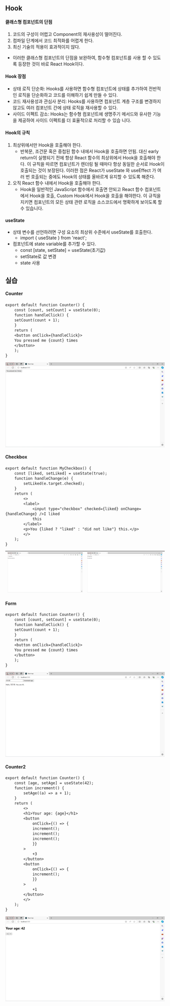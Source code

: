 ## Hook
#### 클래스형 컴포넌트의 단점
1. 코드의 구성이 어렵고 Component의 재사용성이 떨어진다.
2. 컴파일 단계에서 코드 최적화를 어렵게 한다.
3. 최신 기술의 적용이 효과적이지 않다.
- 이러한 클래스형 컴포넌트의 단점을 보완하여, 함수형 컴포넌트를 사용 할 수 있도록 등장한 것이 바로 React Hook이다.
#### Hook 장점
- 상태 로직 단순화: Hooks를 사용하면 함수형 컴포넌트에 상태를 추가하여 전반적인 로직을 단순화하고 코드를 이해하기 쉽게 만들 수 있다.
- 코드 재사용성과 관심사 분리: Hooks를 사용하면 컴포넌트 계층 구조를 변경하지 않고도 여러 컴포넌트 간에 상태 로직을 재사용할 수 있다.
- 사이드 이펙트 감소: Hooks는 함수형 컴포넌트에 생명주기 메서드와 유사한 기능을 제공하여 사이드 이펙트를 더 효율적으로 처리할 수 있습
니다.
#### Hook의 규칙
1. 최상위에서만 Hook을 호출해야 한다.
    - 반복문, 조건문 혹은 중첩된 함수 내에서 Hook을 호출하면 안됨. 대신 early return이 실행되기 전에 항상 React 함수의 최상위에서 Hook을 호출해야 한다. 이 규칙을 따르면 컴포넌트가 렌더링 될 때마다 항상 동일한 순서로 Hook이 호출되는 것이 보장된다. 이러한 점은 React가 useState 와 useEffect 가 여러 번 호출되는 중에도 Hook의 상태를 올바르게 유지할 수 있도록 해준다.
2. 오직 React 함수 내에서 Hook을 호출해야 한다.
    - Hook을 일반적인 JavaScript 함수에서 호출면 안되고 React 함수 컴포넌트에서 Hook을 호출, Custom Hook에서 Hook을 호출을 해야한다. 이 규칙을 지키면 컴포넌트의 모든 상태 관련 로직을 소스코드에서 명확하게 보이도록 할 수 있습니다.
#### useState
- 상태 변수를 선언하려면 구성 요소의 최상위 수준에서 useState를 호출한다.
    - import { useState } from 'react';
-  컴포넌트에 state variable를 추가할 수 있다.
    - const [state, setState] = useState(초기값)
    - setState로 값 변경
    - state 사용
## 실습
#### Counter
```
export default function Counter() {
    const [count, setCount] = useState(0);
    function handleClick() {
    setCount(count + 1);
    }
    return (
    <button onClick={handleClick}>
    You pressed me {count} times
    </button>
    );
}
```
![alt text](images/Counter.png)
#### Checkbox
```
export default function MyCheckbox() {
    const [liked, setLiked] = useState(true);
    function handleChange(e) {
        setLiked(e.target.checked);
    }
    return (
        <>
        <label>
            <input type="checkbox" checked={liked} onChange={handleChange} />I liked
            this
        </label>
        <p>You {liked ? "liked" : "did not like"} this.</p>
        </>
    );
}
```
![alt text](<images/not check.png>)|![alt text](images/check.png)
---|---
#### Form
```
export default function Counter() {
    const [count, setCount] = useState(0);
    function handleClick() {
    setCount(count + 1);
    }
    return (
    <button onClick={handleClick}>
    You pressed me {count} times
    </button>
    );
}
```
![alt text](images/Form.png)
#### Counter2
```
export default function Counter() {
    const [age, setAge] = useState(42);
    function increment() {
        setAge((a) => a + 1);
    }
    return (
        <>
        <h1>Your age: {age}</h1>
        <button
            onClick={() => {
            increment();
            increment();
            increment();
            }}
        >
            +3
        </button>
        <button
            onClick={() => {
            increment();
            }}
        >
            +1
        </button>
        </>
    );
}
```
![alt text](images/Counter2.png)